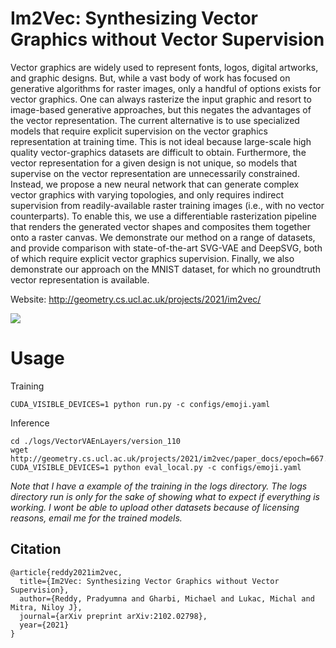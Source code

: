 # Im2Vec: Synthesizing Vector Graphics without Vector Supervision

Vector graphics are widely used to represent fonts, logos, digital artworks, and graphic designs. But, while a vast body of work has focused on generative algorithms for raster images, only a handful of options exists for vector graphics. One can always rasterize the input graphic and resort to image-based generative approaches, but this negates the advantages of the vector representation. The current alternative is to use specialized models that require explicit supervision on the vector graphics representation at training time. This is not ideal because large-scale high quality vector-graphics datasets are difficult to obtain. Furthermore, the vector representation for a given design is not unique, so models that supervise on the vector representation are unnecessarily constrained. Instead, we propose a new neural network that can generate complex vector graphics with varying topologies, and only requires indirect supervision from readily-available raster training images (i.e., with no vector counterparts). To enable this, we use a differentiable rasterization pipeline that renders the generated vector shapes and composites them together onto a raster canvas. We demonstrate our method on a range of datasets, and provide comparison with state-of-the-art SVG-VAE and DeepSVG, both of which require explicit vector graphics supervision. Finally, we also demonstrate our approach on the MNIST dataset, for which no groundtruth vector representation is available.

Website: http://geometry.cs.ucl.ac.uk/projects/2021/im2vec/

<img src="http://geometry.cs.ucl.ac.uk/projects/2021/im2vec/paper_docs/teaser.png">


# Usage

Training

`CUDA_VISIBLE_DEVICES=1 python run.py -c configs/emoji.yaml`

Inference

```
cd ./logs/VectorVAEnLayers/version_110
wget  http://geometry.cs.ucl.ac.uk/projects/2021/im2vec/paper_docs/epoch=667.ckpt
CUDA_VISIBLE_DEVICES=1 python eval_local.py -c configs/emoji.yaml
```


*Note that I have a example of the training in the logs directory. The logs directory run is only for the sake of showing what to expect if everything is working. I wont be able to upload other datasets because of licensing reasons, email me for the trained models.*


## Citation
```
@article{reddy2021im2vec,
  title={Im2Vec: Synthesizing Vector Graphics without Vector Supervision},
  author={Reddy, Pradyumna and Gharbi, Michael and Lukac, Michal and Mitra, Niloy J},
  journal={arXiv preprint arXiv:2102.02798},
  year={2021}
}
```
